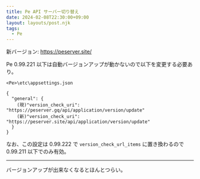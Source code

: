 ```yaml
---
title: Pe API サーバー切り替え
date: 2024-02-08T22:30:00+09:00
layout: layouts/post.njk
tags:
  - Pe
---
```


新バージョン: https://peserver.site/

Pe 0.99.221 以下は自動バージョンアップが動かないので以下を変更する必要あり。

`<Pe>\etc\appsettings.json`

```jsonc
{
  "general": {
    (現)"version_check_uri": "https://peserver.gq/api/application/version/update"
    (新)"version_check_uri": "https://peserver.site/api/application/version/update"
  }
}
```

なお、この設定は 0.99.222 で `version_check_url_items` に置き換わるので 0.99.211 以下でのみ有効。

----------------

バージョンアップが出来なくなるとほんとつらい。
